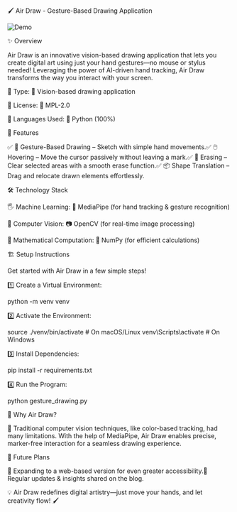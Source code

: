 🖌️ Air Draw - Gesture-Based Drawing Application

![Demo](draw.gif)

✨ Overview

Air Draw is an innovative vision-based drawing application that lets you create digital art using just your hand gestures—no mouse or stylus needed! Leveraging the power of AI-driven hand tracking, Air Draw transforms the way you interact with your screen.

🔹 Type: 🎨 Vision-based drawing application

🔹 License: 📜 MPL-2.0

🔹 Languages Used: 🐍 Python (100%)

🚀 Features

✅ 🎨 Gesture-Based Drawing – Sketch with simple hand movements.✅ 🖱️ Hovering – Move the cursor passively without leaving a mark.✅ 🧹 Erasing – Clear selected areas with a smooth erase function.✅ 📦 Shape Translation – Drag and relocate drawn elements effortlessly.

🛠️ Technology Stack

🖐️ Machine Learning: 🤖 MediaPipe (for hand tracking & gesture recognition)

🎥 Computer Vision: 📷 OpenCV (for real-time image processing)

🔢 Mathematical Computation: 🧮 NumPy (for efficient calculations)

🏗️ Setup Instructions

Get started with Air Draw in a few simple steps!

1️⃣ Create a Virtual Environment:

python -m venv venv

2️⃣ Activate the Environment:

source ./venv/bin/activate  # On macOS/Linux
venv\Scripts\activate  # On Windows

3️⃣ Install Dependencies:

pip install -r requirements.txt

4️⃣ Run the Program:

python gesture_drawing.py

🎯 Why Air Draw?

🎨 Traditional computer vision techniques, like color-based tracking, had many limitations. With the help of MediaPipe, Air Draw enables precise, marker-free interaction for a seamless drawing experience.

🔮 Future Plans

🚀 Expanding to a web-based version for even greater accessibility.📢 Regular updates & insights shared on the blog.

💡 Air Draw redefines digital artistry—just move your hands, and let creativity flow! 🖌️
